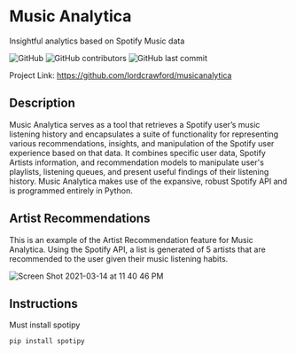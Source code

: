 # Music Analytica
Insightful analytics based on Spotify Music data

![GitHub](https://img.shields.io/github/license/lordcrawford/musicanalytica)
![GitHub contributors](https://img.shields.io/github/contributors/lordcrawford/musicanalytica)
![GitHub last commit](https://img.shields.io/github/last-commit/lordcrawford/musicanalytica)

Project Link: https://github.com/lordcrawford/musicanalytica

## Description

Music Analytica serves as a tool that retrieves a Spotify user’s music listening history and encapsulates a suite of functionality for representing various recommendations, insights, and manipulation of the Spotify user experience based on that data. It combines specific user data, Spotify Artists information, and recommendation models to manipulate user's playlists, listening queues, and present useful findings of their listening history. Music Analytica makes use of the expansive, robust Spotify API and is programmed entirely in Python. 

## Artist Recommendations

This is an example of the Artist Recommendation feature for Music Analytica. Using the Spotify API, a list is generated of 5 artists that are recommended to the user given their music listening habits. 

![Screen Shot 2021-03-14 at 11 40 46 PM](https://user-images.githubusercontent.com/71079996/111101467-5a939080-8520-11eb-8bca-ba866332255f.jpg)


## Instructions

Must install spotipy

```bash
pip install spotipy
```
